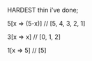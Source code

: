HARDEST thin i've done;

5[x => (5-x)] // [5, 4, 3, 2, 1]


3[x => x] // [0, 1, 2]


1[x => 5] // [5]
